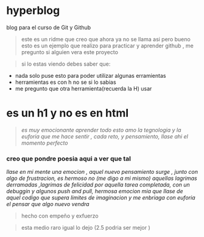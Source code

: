 # hyperblog
blog para el curso de Git y Github
>este es un ridme que creo que ahora ya no se llama asi pero bueno esto es un ejemplo que realizo para practicar y aprender github , me pregunto si alguien vera este proyecto 

>si lo estas viendo debes saber que:

- nada solo puse esto para poder utilizar algunas erramientas
- herramientas es con h no se si lo sabias
- me pregunto que otra herramienta(recuerda la H) usar

# es un h1 y no es en html
>*es muy emocionante aprender todo esto amo la tegnologia y la euforia que me hace sentir ,  cada reto, y pensamiento, llase ahi el momento perfecto*

### creo que pondre poesia aqui a ver que tal

*llase en mi mente una emocion , aquel nuevo pensamiento surge , junto con algo de frustracion, es hermoso no (me digo a mi mismo) aquellas lagrimas derramadas ,lagrimas de felicidad por aquella tarea completada, con un debuggin y algunos push and pull, hermosa emocion mia que llase de aquel codigo que supera limites de imaginacion y me enbriaga con euforia el pensar que algo nuevo vendra*

>hecho con empeño y exfuerzo

>esta medio raro igual lo dejo (2.5 podria ser mejor )